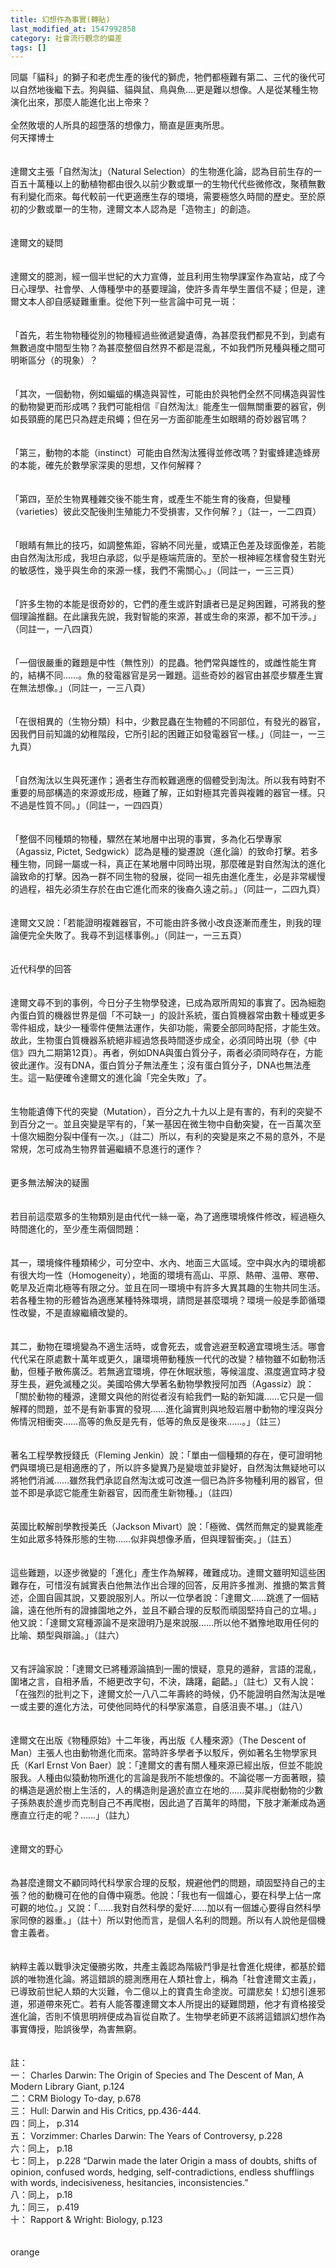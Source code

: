 ```yaml
---
title: 幻想作為事實(轉貼)
last_modified_at: 1547992858
category: 社會流行觀念的偏差
tags: []
---
```


同屬「貓科」的獅子和老虎生產的後代的獅虎，牠們都極難有第二、三代的後代可以自然地後繼下去。狗與貓、貓與鼠、鳥與魚….更是難以想像。人是從某種生物演化出來，那麼人能進化出上帝來？<br><br>全然敗壞的人所具的超墮落的想像力，簡直是匪夷所思。<br><!--more-->何天擇博士<br><br><br>達爾文主張「自然淘汰」（Natural Selection）的生物進化論，認為目前生存的一百五十萬種以上的動植物都由很久以前少數或單一的生物代代些微修改，聚積無數有利變化而來。每代較前一代更適應生存的環境，需要極悠久時間的歷史。至於原初的少數或單一的生物，達爾文本人認為是「造物主」的創造。 <br><br><br>達爾文的疑問 <br><br><br>達爾文的臆測，經一個半世紀的大力宣傳，並且利用生物學課室作為宣站，成了今日心理學、社會學、人傳種學中的基要理論，使許多青年學生置信不疑；但是，達爾文本人卻自感疑難重重。從他下列一些言論中可見一斑： <br><br><br>「首先，若生物物種從別的物種經過些微遞變遺傳，為甚麼我們都見不到，到處有無數過度中間型生物？為甚麼整個自然界不都是混亂，不如我們所見種與種之間可明晰區分（的現象）？ <br><br><br>「其次，一個動物，例如蝙蝠的構造與習性，可能由於與牠們全然不同構造與習性的動物變更而形成嗎？我們可能相信『自然淘汰』能產生一個無關重要的器官，例如長頸鹿的尾巴只為趕走飛蠅；但在另一方面卻能產生如眼睛的奇妙器官嗎？ <br><br><br>「第三，動物的本能（instinct）可能由自然淘汰獲得並修改嗎？對蜜蜂建造蜂房的本能，確先於數學家深奧的思想，又作何解釋？ <br><br><br>「第四，至於生物異種雜交後不能生育，或產生不能生育的後裔，但變種（varieties）彼此交配後則生殖能力不受損害，又作何解？」（註一，一二四頁） <br><br><br>「眼睛有無比的技巧，如調整焦距，容納不同光量，或矯正色差及球面像差，若能由自然淘汰形成，我坦白承認，似乎是極端荒唐的。至於一根神經怎樣會發生對光的敏感性，幾乎與生命的來源一樣，我們不需關心。」（同註一，一三三頁） <br><br><br>「許多生物的本能是很奇妙的，它們的產生或許對讀者已是足夠困難，可將我的整個理論推翻。在此讓我先說，我對智能的來源，甚或生命的來源，都不加干涉。」（同註一，一八四頁） <br><br><br>「一個很嚴重的難題是中性（無性別）的昆蟲。牠們常與雄性的，或雌性能生育的，結構不同……。魚的發電器官是另一難題。這些奇妙的器官由甚麼步驟產生實在無法想像。」（同註一，一三八頁） <br><br><br>「在很相異的（生物分類）科中，少數昆蟲在生物體的不同部位，有發光的器官，因我們目前知識的幼稚階段，它所引起的困難正如發電器官一樣。」（同註一，一三九頁） <br><br><br>「自然淘汰以生與死運作；適者生存而較難適應的個體受到淘汰。所以我有時對不重要的局部構造的來源或形成，極難了解，正如對極其完善與複雜的器官一樣。只不過是性質不同。」（同註一，一四四頁） <br><br><br>「整個不同種類的物種，驟然在某地層中出現的事實，多為化石學專家（Agassiz, Pictet, Sedgwick）認為是種的變遷說（進化論）的致命打擊。若多種生物，同歸一屬或一科，真正在某地層中同時出現，那麼確是對自然淘汰的進化論致命的打擊。因為一群不同生物的發展，從同一祖先由進化產生，必是非常緩慢的過程，祖先必須生存於在由它進化而來的後裔久遠之前。」（同註一，二四九頁） <br><br><br>達爾文又說：「若能證明複雜器官，不可能由許多微小改良逐漸而產生，則我的理論便完全失敗了。我尋不到這樣事例。」（同註一，一三五頁） <br><br><br>近代科學的回答 <br><br><br>達爾文尋不到的事例，今日分子生物學發達，已成為眾所周知的事實了。因為細胞內蛋白質的機器世界是個「不可缺一」的設計系統，蛋白質機器常由數十種或更多零件組成，缺少一種零件便無法運作，失卻功能，需要全部同時配搭，才能生效。故此，生物蛋白質機器系統絕非經過悠長時間逐步成全，必須同時出現（參《中信》四九二期第12頁）。再者，例如DNA與蛋白質分子，兩者必須同時存在，方能彼此運作。沒有DNA，蛋白質分子無法產生；沒有蛋白質分子，DNA也無法產生。這一點便確令達爾文的進化論「完全失敗」了。 <br><br><br>生物能遺傳下代的突變（Mutation），百分之九十九以上是有害的，有利的突變不到百分之一。並且突變是罕有的，「某一基因在微生物中自動突變，在一百萬次至十億次細胞分裂中僅有一次。」（註二）所以，有利的突變是來之不易的意外，不是常規，怎可成為生物界普遍繼續不息進行的運作？ <br><br><br>更多無法解決的疑團 <br><br><br>若目前這麼眾多的生物類別是由代代一絲一毫，為了適應環境條件修改，經過極久時間進化的，至少產生兩個問題： <br><br><br>其一，環境條件種類稀少，可分空中、水內、地面三大區域。空中與水內的環境都有很大均一性（Homogeneity），地面的環境有高山、平原、熱帶、溫帶、寒帶、乾旱及近南北極等有限之分。並且在同一環境中有許多大異其趣的生物共同生活。若各種生物的形體皆為適應某種特殊環境，請問是甚麼環境？環境一般是季節循環性改變，不是直線繼續改變的。 <br><br><br>其二，動物在環境變為不適生活時，或會死去，或會逃避至較適宜環境生活。哪會代代呆在原處數十萬年或更久，讓環境帶動種族一代代的改變？植物雖不如動物活動，但種子散佈廣泛。若無適宜環境，停在休眠狀態，等候溫度、濕度適宜時才發芽生長，避免滅種之災。美國哈佛大學著名動物學教授阿加西（Agassiz）說：「關於動物的種源，達爾文與他的附從者沒有給我們一點的新知識……它只是一個解釋的問題，並不是有新事實的發現……進化論實則與地殼岩層中動物的埋沒與分佈情況相衝突……高等的魚反是先有，低等的魚反是後來……。」（註三） <br><br><br>著名工程學教授錢氏（Fleming Jenkin）說：「單由一個種類的存在，便可證明牠們與環境已是相適應的了，所以許多變異乃是變壞並非變好，自然淘汰無疑地可以將牠們消滅……雖然我們承認自然淘汰或可改進一個已為許多物種利用的器官，但並不即是承認它能產生新器官，因而產生新物種。」（註四） <br><br><br>英國比較解剖學教授美氏（Jackson Mivart）說：「極微、偶然而無定的變異能產生如此眾多特殊形態的生物……似非與想像矛盾，但與理智衝突。」（註五） <br><br><br>這些難題，以逐步微變的「進化」產生作為解釋，確難成功。達爾文雖明知這些困難存在，可惜沒有誠實表白他無法作出合理的回答，反用許多推測、推搪的繁言贅述，企圖自圓其說，又要說服別人。所以一位學者說：「達爾文……跳進了一個結論，遠在他所有的證據園地之外，並且不顧合理的反駁而頑固堅持自己的立場。」他又說：「達爾文寫種源論不是來證明乃是來說服……所以他不猶豫地取用任何的比喻、類型與辯論。」（註六） <br><br><br>又有評論家說：「達爾文已將種源論搞到一團的懷疑，意見的遁辭，言語的混亂，圍堵之言，自相矛盾，不絕更改字句，不決，躊躇，齟齬。」（註七）又有人說：「在強烈的批判之下，達爾文於一八八二年壽終的時候，仍不能證明自然淘汰是唯一或主要的進化方法，可使他同時代的科學家滿意，自感沮喪不堪。」（註八） <br><br><br>達爾文在出版《物種原始》十二年後，再出版《人種來源》（The Descent of Man）主張人也由動物進化而來。當時許多學者予以駁斥，例如著名生物學家貝氏（Karl Ernst Von Baer）說：「達爾文的書有關人種來源已經出版，但並不能說服我。人種由似猿動物所進化的言論是我所不能想像的。不論從哪一方面著眼，猿的構造是適於樹上生活的，人的構造則是適於直立在地的……莫非爬樹動物的少數子孫熱衷於進步而克制自己不再爬樹，因此過了百萬年的時間，下肢才漸漸成為適應直立行走的呢？……」（註九） <br><br><br>達爾文的野心 <br><br><br>為甚麼達爾文不顧同時代科學家合理的反駁，規避他們的問題，頑固堅持自己的主張？他的動機可在他的自傳中窺悉。他說：「我也有一個雄心，要在科學上佔一席可觀的地位。」又說：「……我對自然科學的愛好……加以有一個雄心要得自然科學家同僚的器重。」（註十）所以對他而言，是個人名利的問題。所以有人說他是個機會主義者。 <br><br><br>納粹主義以戰爭決定優勝劣敗，共產主義認為階級鬥爭是社會進化規律，都基於錯誤的唯物進化論。將這錯誤的臆測應用在人類社會上，稱為「社會達爾文主義」，已導致前世紀人類的大災難，令二億以上的寶貴生命塗炭。可謂悲矣！幻想引進邪道，邪道帶來死亡。若有人能答覆達爾文本人所提出的疑難問題，他才有資格接受進化論，否則不慎思明辨便成為盲從自欺了。生物學老師更不該將這錯誤幻想作為事實傳授，貽誤後學，為害無窮。 <br><br><br>註：<br>一： Charles Darwin: The Origin of Species and The Descent of Man, A Modern Library Giant, p.124 <br>二：CRM Biology To-day, p.678 <br>三： Hull: Darwin and His Critics, pp.436-444. <br>四：同上， p.314 <br>五： Vorzimmer: Charles Darwin: The Years of Controversy, p.228 <br>六：同上， p.18 <br>七：同上， p.228 “Darwin made the later Origin a mass of doubts, shifts of opinion, confused words, hedging, self-contradictions, endless shufflings with words, indecisiveness, hesitancies, inconsistencies.” <br>八：同上， p.18 <br>九：同三， p.419 <br>十： Rapport & Wright: Biology, p.123 <br><br> <br>orange <br><br> 
